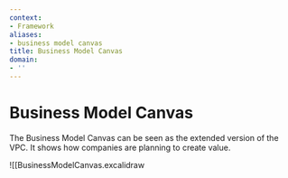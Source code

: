```yaml
---
context:
- Framework
aliases:
- business model canvas
title: Business Model Canvas
domain:
- ''
---
```


# Business Model Canvas

The Business Model Canvas can be seen as the extended version of the VPC. It shows how companies are planning to create value.

![[BusinessModelCanvas.excalidraw
